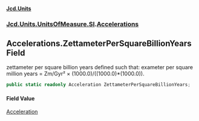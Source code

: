 #### [Jcd.Units](index 'index')
### [Jcd.Units.UnitsOfMeasure.SI](Jcd.Units.UnitsOfMeasure.SI 'Jcd.Units.UnitsOfMeasure.SI').[Accelerations](Accelerations 'Jcd.Units.UnitsOfMeasure.SI.Accelerations')

## Accelerations.ZettameterPerSquareBillionYears Field

zettameter per square billion years defined such that: exameter per square million years = Zm/Gyr² ×
(1000.0)/((1000.0)*(1000.0)).

```csharp
public static readonly Acceleration ZettameterPerSquareBillionYears;
```

#### Field Value
[Acceleration](Acceleration 'Jcd.Units.UnitTypes.Acceleration')